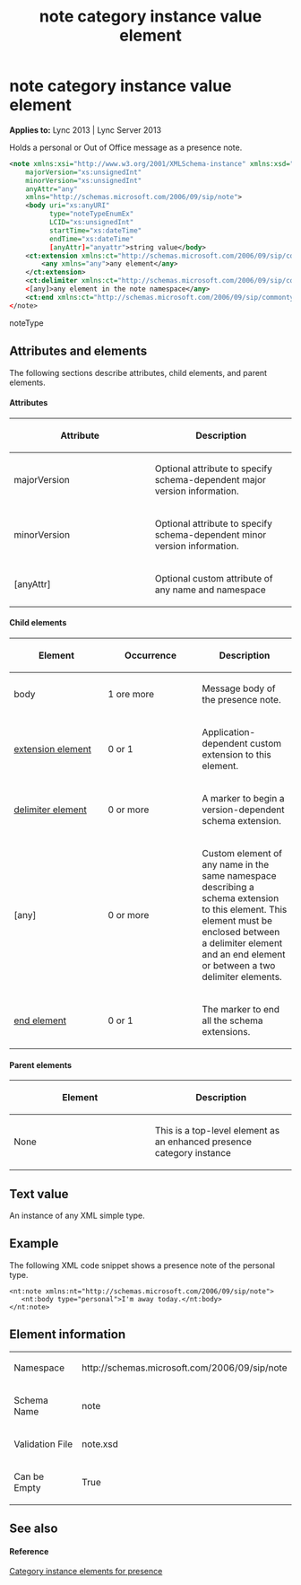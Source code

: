 ﻿---
title: note category instance value element
TOCTitle: note category instance value element
ms:assetid: 98f55ec4-2297-4f26-adf5-5b2a5e504c43
ms:mtpsurl: https://msdn.microsoft.com/library/Dn454761(v=office.15)
ms:contentKeyID: 57093648
ms.date: 07/24/2014
mtps_version: v=office.15
dev_langs:
- xml
---

# note category instance value element


**Applies to:** Lync 2013 | Lync Server 2013

Holds a personal or Out of Office message as a presence note.

```xml
<note xmlns:xsi="http://www.w3.org/2001/XMLSchema-instance" xmlns:xsd="http://www.w3.org/2001/XMLSchema"
    majorVersion="xs:unsignedInt"
    minorVersion="xs:unsignedInt"
    anyAttr="any" 
    xmlns="http://schemas.microsoft.com/2006/09/sip/note">
    <body uri="xs:anyURI"
          type="noteTypeEnumEx" 
          LCID="xs:unsignedInt" 
          startTime="xs:dateTime"
          endTime="xs:dateTime"
          [anyAttr]="anyattr">string value</body>
    <ct:extension xmlns:ct="http://schemas.microsoft.com/2006/09/sip/commontypes">
        <any xmlns="any">any element</any>
    </ct:extension>
    <ct:delimiter xmlns:ct="http://schemas.microsoft.com/2006/09/sip/commontypes" />
    <[any]>any element in the note namespace</any>
    <ct:end xmlns:ct="http://schemas.microsoft.com/2006/09/sip/commontypes" />
</note>
```

noteType

## Attributes and elements

The following sections describe attributes, child elements, and parent elements.

#### Attributes

<table>
<colgroup>
<col style="width: 50%" />
<col style="width: 50%" />
</colgroup>
<thead>
<tr class="header">
<th><p>Attribute</p></th>
<th><p>Description</p></th>
</tr>
</thead>
<tbody>
<tr class="odd">
<td><p>majorVersion</p></td>
<td><p>Optional attribute to specify schema-dependent major version information.</p></td>
</tr>
<tr class="even">
<td><p>minorVersion</p></td>
<td><p>Optional attribute to specify schema-dependent minor version information.</p></td>
</tr>
<tr class="odd">
<td><p>[anyAttr]</p></td>
<td><p>Optional custom attribute of any name and namespace</p></td>
</tr>
</tbody>
</table>


#### Child elements

<table>
<colgroup>
<col style="width: 33%" />
<col style="width: 33%" />
<col style="width: 33%" />
</colgroup>
<thead>
<tr class="header">
<th><p>Element</p></th>
<th><p>Occurrence</p></th>
<th><p>Description</p></th>
</tr>
</thead>
<tbody>
<tr class="odd">
<td><p>body</p></td>
<td><p>1 ore more</p></td>
<td><p>Message body of the presence note.</p></td>
</tr>
<tr class="even">
<td><p><a href="extension-element.md">extension element</a></p></td>
<td><p>0 or 1</p></td>
<td><p>Application-dependent custom extension to this element.</p></td>
</tr>
<tr class="odd">
<td><p><a href="delimiter-element.md">delimiter element</a></p></td>
<td><p>0 or more</p></td>
<td><p>A marker to begin a version-dependent schema extension.</p></td>
</tr>
<tr class="even">
<td><p>[any]</p></td>
<td><p>0 or more</p></td>
<td><p>Custom element of any name in the same namespace describing a schema extension to this element. This element must be enclosed between a delimiter element and an end element or between a two delimiter elements.</p></td>
</tr>
<tr class="odd">
<td><p><a href="end-element.md">end element</a></p></td>
<td><p>0 or 1</p></td>
<td><p>The marker to end all the schema extensions.</p></td>
</tr>
</tbody>
</table>


#### Parent elements

<table>
<colgroup>
<col style="width: 50%" />
<col style="width: 50%" />
</colgroup>
<thead>
<tr class="header">
<th><p>Element</p></th>
<th><p>Description</p></th>
</tr>
</thead>
<tbody>
<tr class="odd">
<td><p>None</p></td>
<td><p>This is a top-level element as an enhanced presence category instance</p></td>
</tr>
</tbody>
</table>


## Text value

An instance of any XML simple type.

## Example

The following XML code snippet shows a presence note of the personal type.

    <nt:note xmlns:nt="http://schemas.microsoft.com/2006/09/sip/note">
       <nt:body type="personal">I'm away today.</nt:body>
    </nt:note>

## Element information

<table>
<colgroup>
<col style="width: 50%" />
<col style="width: 50%" />
</colgroup>
<tbody>
<tr class="odd">
<td><p>Namespace</p></td>
<td><p>http://schemas.microsoft.com/2006/09/sip/note</p></td>
</tr>
<tr class="even">
<td><p>Schema Name</p></td>
<td><p>note</p></td>
</tr>
<tr class="odd">
<td><p>Validation File</p></td>
<td><p>note.xsd</p></td>
</tr>
<tr class="even">
<td><p>Can be Empty</p></td>
<td><p>True</p></td>
</tr>
</tbody>
</table>


## See also

#### Reference

[Category instance elements for presence](category-instance-elements-for-presence.md)

